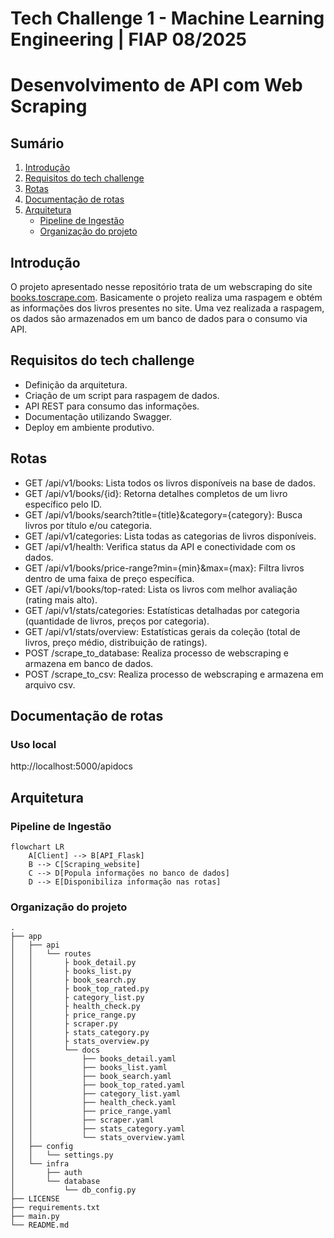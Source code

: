 # Tech Challenge 1 - Machine Learning Engineering | FIAP 08/2025

# Desenvolvimento de API com Web Scraping

## Sumário
1. [Introdução](#introdução)
2. [Requisitos do tech challenge](#requisitos-do-tech-challenge)
3. [Rotas](#rotas)
4. [Documentação de rotas](#documentação-de-rotas)
5. [Arquitetura](#arquitetura)
    - [Pipeline de Ingestão](#pipeline-de-ingestão)
    - [Organização do projeto](#organização-do-projeto)

## Introdução
O projeto apresentado nesse repositório trata de um webscraping do site [books.toscrape.com](https://books.toscrape.com). Basicamente o projeto realiza uma raspagem e obtém as informações dos livros presentes no site. Uma vez realizada a raspagem, os dados são armazenados em um banco de dados para o consumo via API.

## Requisitos do tech challenge
- Definição da arquitetura.
- Criação de um script para raspagem de dados.
- API REST para consumo das informações.
- Documentação utilizando Swagger.
- Deploy em ambiente produtivo.

## Rotas
- GET /api/v1/books: Lista todos os livros disponíveis na base de dados.
- GET /api/v1/books/{id}: Retorna detalhes completos de um livro específico pelo ID.
- GET /api/v1/books/search?title={title}&category={category}: Busca livros por título e/ou categoria.
- GET /api/v1/categories: Lista todas as categorias de livros disponíveis.
- GET /api/v1/health: Verifica status da API e conectividade com os dados.
- GET /api/v1/books/price-range?min={min}&max={max}: Filtra livros dentro de uma faixa de preço específica.
- GET /api/v1/books/top-rated: Lista os livros com melhor avaliação (rating mais alto).
- GET /api/v1/stats/categories: Estatísticas detalhadas por categoria (quantidade de livros, preços por categoria).
- GET /api/v1/stats/overview: Estatísticas gerais da coleção (total de livros, preço médio, distribuição de ratings).
- POST /scrape_to_database: Realiza processo de webscraping e armazena em banco de dados.
- POST /scrape_to_csv: Realiza processo de webscraping e armazena em arquivo csv.

## Documentação de rotas
### Uso local
http://localhost:5000/apidocs

## Arquitetura
### Pipeline de Ingestão
```mermaid
flowchart LR
    A[Client] --> B[API_Flask]
    B --> C[Scraping_website]
    C --> D[Popula informações no banco de dados]
    D --> E[Disponibiliza informação nas rotas]
```

### Organização do projeto
```
.
├── app
│   ├── api
│   │   └── routes
│   │   	├ book_detail.py
│	│		├ books_list.py
│	│		├ book_search.py
│	│		├ book_top_rated.py
│	│		├ category_list.py
│	│		├ health_check.py
│	│		├ price_range.py
│	│		├ scraper.py
│	│		├ stats_category.py
│	│		├ stats_overview.py
│	│		└── docs
│	│			├── books_detail.yaml
│	│			├── books_list.yaml
│	│			├── book_search.yaml
│	│			├── book_top_rated.yaml
│	│			├── category_list.yaml
│	│			├── health_check.yaml
│	│			├── price_range.yaml
│	│			├── scraper.yaml
│	│			├── stats_category.yaml
│	│			└── stats_overview.yaml
│   ├── config
│   │   └── settings.py
│   └── infra
│       ├── auth
│       └── database
│			└── db_config.py
├── LICENSE
├── requirements.txt
├── main.py
└── README.md
```
